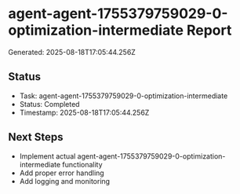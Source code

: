 # agent-agent-1755379759029-0-optimization-intermediate Report

Generated: 2025-08-18T17:05:44.256Z

## Status
- Task: agent-agent-1755379759029-0-optimization-intermediate
- Status: Completed
- Timestamp: 2025-08-18T17:05:44.256Z

## Next Steps
- Implement actual agent-agent-1755379759029-0-optimization-intermediate functionality
- Add proper error handling
- Add logging and monitoring
